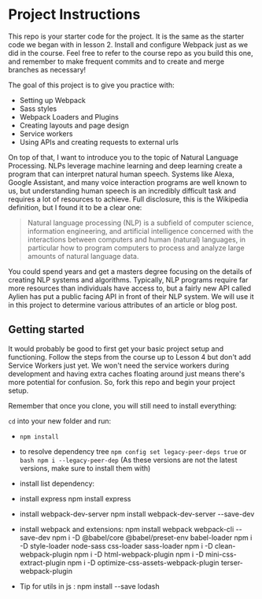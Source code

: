 # Project Instructions

This repo is your starter code for the project. It is the same as the starter code we began with in lesson 2. Install and configure Webpack just as we did in the course. Feel free to refer to the course repo as you build this one, and remember to make frequent commits and to create and merge branches as necessary!

The goal of this project is to give you practice with:

- Setting up Webpack
- Sass styles
- Webpack Loaders and Plugins
- Creating layouts and page design
- Service workers
- Using APIs and creating requests to external urls

On top of that, I want to introduce you to the topic of Natural Language Processing. NLPs leverage machine learning and deep learning create a program that can interpret natural human speech. Systems like Alexa, Google Assistant, and many voice interaction programs are well known to us, but understanding human speech is an incredibly difficult task and requires a lot of resources to achieve. Full disclosure, this is the Wikipedia definition, but I found it to be a clear one:

> Natural language processing (NLP) is a subfield of computer science, information engineering, and artificial intelligence
> concerned with the interactions between computers and human (natural) languages, in particular how to program computers to
> process and analyze large amounts of natural language data.

You could spend years and get a masters degree focusing on the details of creating NLP systems and algorithms. Typically, NLP programs require far more resources than individuals have access to, but a fairly new API called Aylien has put a public facing API in front of their NLP system. We will use it in this project to determine various attributes of an article or blog post.

## Getting started

It would probably be good to first get your basic project setup and functioning. Follow the steps from the course up to Lesson 4 but don't add Service Workers just yet. We won't need the service workers during development and having extra caches floating around just means there's more potential for confusion. So, fork this repo and begin your project setup.

Remember that once you clone, you will still need to install everything:

`cd` into your new folder and run:

- `npm install`
- to resolve dependency tree `npm config set legacy-peer-deps true` or `bash npm i --legacy-peer-dep` (As these versions are not the latest versions, make sure to install them with)

- install list dependency:

* install express
  npm install express

* install webpack-dev-server
  npm install webpack-dev-server --save-dev

* install webpack and extensions:
  npm install webpack webpack-cli --save-dev
  npm i -D @babel/core @babel/preset-env babel-loader
  npm i -D style-loader node-sass css-loader sass-loader
  npm i -D clean-webpack-plugin
  npm i -D html-webpack-plugin
  npm i -D mini-css-extract-plugin
  npm i -D optimize-css-assets-webpack-plugin terser-webpack-plugin

* Tip for utils in js :
  npm install --save lodash
